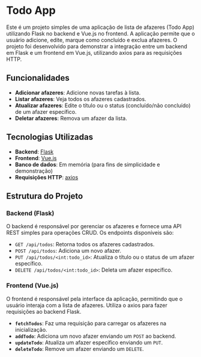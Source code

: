 # Todo App

Este é um projeto simples de uma aplicação de lista de afazeres (Todo App) utilizando Flask no backend e Vue.js no frontend. A aplicação permite que o usuário adicione, edite, marque como concluído e exclua afazeres. O projeto foi desenvolvido para demonstrar a integração entre um backend em Flask e um frontend em Vue.js, utilizando axios para as requisições HTTP.

## Funcionalidades

- **Adicionar afazeres**: Adicione novas tarefas à lista.
- **Listar afazeres**: Veja todos os afazeres cadastrados.
- **Atualizar afazeres**: Edite o título ou o status (concluído/não concluído) de um afazer específico.
- **Deletar afazeres**: Remova um afazer da lista.

## Tecnologias Utilizadas

- **Backend**: [Flask](https://flask.palletsprojects.com/)
- **Frontend**: [Vue.js](https://vuejs.org/)
- **Banco de dados**: Em memória (para fins de simplicidade e demonstração)
- **Requisições HTTP**: [axios](https://axios-http.com/)

## Estrutura do Projeto

### Backend (Flask)

O backend é responsável por gerenciar os afazeres e fornece uma API REST simples para operações CRUD. Os endpoints disponíveis são:

- `GET /api/todos`: Retorna todos os afazeres cadastrados.
- `POST /api/todos`: Adiciona um novo afazer.
- `PUT /api/todos/<int:todo_id>`: Atualiza o título ou o status de um afazer específico.
- `DELETE /api/todos/<int:todo_id>`: Deleta um afazer específico.

### Frontend (Vue.js)

O frontend é responsável pela interface da aplicação, permitindo que o usuário interaja com a lista de afazeres. Utiliza o axios para fazer requisições ao backend Flask.

- **`fetchTodos`**: Faz uma requisição para carregar os afazeres na inicialização.
- **`addTodo`**: Adiciona um novo afazer enviando um `POST` ao backend.
- **`updateTodo`**: Atualiza um afazer específico enviando um `PUT`.
- **`deleteTodo`**: Remove um afazer enviando um `DELETE`.

